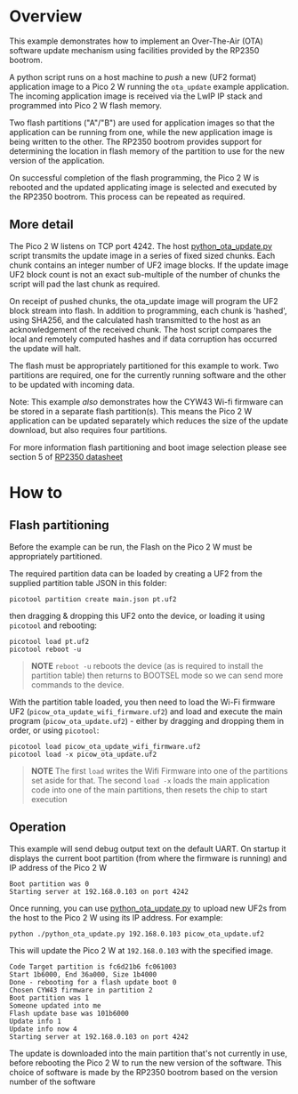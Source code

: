 # Overview

This example demonstrates how to implement an Over-The-Air (OTA) software update mechanism using facilities provided by the RP2350 bootrom.

A python script runs on a host machine to _push_ a new (UF2 format) application image to a Pico 2 W running the `ota_update` example application. The incoming application image is received via the LwIP IP stack and programmed into Pico 2 W flash memory.

Two flash partitions ("A"/"B") are used for application images so that the application can be running from one, while the new application image is being written to the other. The RP2350 bootrom provides support for determining the location in flash memory of the partition to use for the new version of the application.

On successful completion of the flash programming, the Pico 2 W is rebooted and the updated applicating image is selected and executed by the RP2350 bootrom. This process can be repeated as required.

## More detail

The Pico 2 W listens on TCP port 4242.  The host [python_ota_update.py](python_ota_update.py) script transmits the update image in a series of fixed sized chunks.  Each chunk contains an integer number of UF2 image blocks.  If the update image UF2 block count is not an exact sub-multiple of the number of chunks the script will pad the last chunk as required.

On receipt of pushed chunks, the ota_update image will program the UF2 block stream into flash. In addition to programming, each chunk is 'hashed', using SHA256, and the calculated hash transmitted to the host as an acknowledgement of the received chunk. The host script compares the local and remotely computed hashes and if data corruption has occurred the update will halt.

The flash must be appropriately partitioned for this example to work. Two partitions are required, one for the currently running software and the other to be updated with incoming data.

Note: This example _also_ demonstrates how the CYW43 Wi-fi firmware can be stored in a separate flash partition(s). This means the Pico 2 W application can be updated separately which reduces the size of the update download, but also requires four partitions.

For more information flash partitioning and boot image selection please see section 5 of [RP2350 datasheet](https://datasheets.raspberrypi.com/rp2350/rp2350-datasheet.pdf)

# How to

## Flash partitioning

Before the example can be run, the Flash on the Pico 2 W must be appropriately partitioned.

The required partition data can be loaded by creating a UF2 from the supplied partition table JSON in this folder:

```
picotool partition create main.json pt.uf2
```
then dragging & dropping this UF2 onto the device, or loading it using `picotool` and rebooting:
```
picotool load pt.uf2
picotool reboot -u
```

> **NOTE**
> `reboot -u` reboots the device (as is required to install the partition table) then returns to BOOTSEL mode so we can send more commands to the device.

With the partition table loaded, you then need to load the Wi-Fi firmware UF2 (`picow_ota_update_wifi_firmware.uf2`) and load and execute the main program (`picow_ota_update.uf2`) - either by dragging and dropping them in order, or using `picotool`:
```
picotool load picow_ota_update_wifi_firmware.uf2
picotool load -x picow_ota_update.uf2
```

> **NOTE**
> The first `load` writes the Wifi Firmware into one of the partitions set aside for that. The second `load -x` loads the main application code into one of the main partitions, then resets the chip to start execution

## Operation

This example will send debug output text on the default UART. On startup it displays the current boot partition (from where the firmware is running) and IP address of the Pico 2 W

```
Boot partition was 0
Starting server at 192.168.0.103 on port 4242
```

Once running, you can use [python_ota_update.py](python_ota_update.py) to upload new UF2s from the host to the Pico 2 W using its IP address.  For example:
```
python ./python_ota_update.py 192.168.0.103 picow_ota_update.uf2
```
This will update the Pico 2 W at `192.168.0.103` with the specified image.

```
Code Target partition is fc6d21b6 fc061003
Start 1b6000, End 36a000, Size 1b4000
Done - rebooting for a flash update boot 0
Chosen CYW43 firmware in partition 2
Boot partition was 1
Someone updated into me
Flash update base was 101b6000
Update info 1
Update info now 4
Starting server at 192.168.0.103 on port 4242
```

The update is downloaded into the main partition that's not currently in use, before rebooting the Pico 2 W to run the new version of the software. This choice of software is made by the RP2350 bootrom based on the version number of the software
